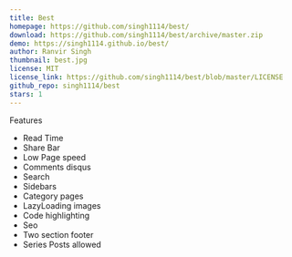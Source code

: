 ```yaml
---
title: Best
homepage: https://github.com/singh1114/best/
download: https://github.com/singh1114/best/archive/master.zip
demo: https://singh1114.github.io/best/
author: Ranvir Singh
thumbnail: best.jpg
license: MIT
license_link: https://github.com/singh1114/best/blob/master/LICENSE
github_repo: singh1114/best
stars: 1
---
```


Features

* Read Time
* Share Bar
* Low Page speed
* Comments disqus
* Search
* Sidebars
* Category pages
* LazyLoading images
* Code highlighting
* Seo
* Two section footer
* Series Posts allowed
